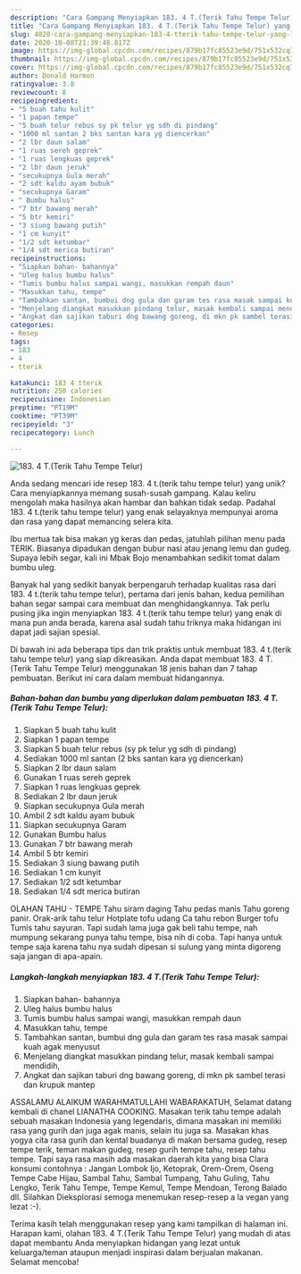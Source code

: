 ```yaml
---
description: "Cara Gampang Menyiapkan 183. 4 T.(Terik Tahu Tempe Telur) yang Lezat Sekali"
title: "Cara Gampang Menyiapkan 183. 4 T.(Terik Tahu Tempe Telur) yang Lezat Sekali"
slug: 4028-cara-gampang-menyiapkan-183-4-tterik-tahu-tempe-telur-yang-lezat-sekali
date: 2020-10-08T21:39:48.817Z
image: https://img-global.cpcdn.com/recipes/879b17fc85523e9d/751x532cq70/183-4-tterik-tahu-tempe-telur-foto-resep-utama.jpg
thumbnail: https://img-global.cpcdn.com/recipes/879b17fc85523e9d/751x532cq70/183-4-tterik-tahu-tempe-telur-foto-resep-utama.jpg
cover: https://img-global.cpcdn.com/recipes/879b17fc85523e9d/751x532cq70/183-4-tterik-tahu-tempe-telur-foto-resep-utama.jpg
author: Donald Harmon
ratingvalue: 3.8
reviewcount: 8
recipeingredient:
- "5 buah tahu kulit"
- "1 papan tempe"
- "5 buah telur rebus sy pk telur yg sdh di pindang"
- "1000 ml santan 2 bks santan kara yg diencerkan"
- "2 lbr daun salam"
- "1 ruas sereh geprek"
- "1 ruas lengkuas geprek"
- "2 lbr daun jeruk"
- "secukupnya Gula merah"
- "2 sdt kaldu ayam bubuk"
- "secukupnya Garam"
- " Bumbu halus"
- "7 btr bawang merah"
- "5 btr kemiri"
- "3 siung bawang putih"
- "1 cm kunyit"
- "1/2 sdt ketumbar"
- "1/4 sdt merica butiran"
recipeinstructions:
- "Siapkan bahan- bahannya"
- "Uleg halus bumbu halus"
- "Tumis bumbu halus sampai wangi, masukkan rempah daun"
- "Masukkan tahu, tempe"
- "Tambahkan santan, bumbui dng gula dan garam tes rasa masak sampai kuah agak menyusut"
- "Menjelang diangkat masukkan pindang telur, masak kembali sampai mendidih,"
- "Angkat dan sajikan taburi dng bawang goreng, di mkn pk sambel terasi dan krupuk mantep"
categories:
- Resep
tags:
- 183
- 4
- tterik

katakunci: 183 4 tterik 
nutrition: 250 calories
recipecuisine: Indonesian
preptime: "PT19M"
cooktime: "PT39M"
recipeyield: "3"
recipecategory: Lunch

---
```



![183. 4 T.(Terik Tahu Tempe Telur)](https://img-global.cpcdn.com/recipes/879b17fc85523e9d/751x532cq70/183-4-tterik-tahu-tempe-telur-foto-resep-utama.jpg)

Anda sedang mencari ide resep 183. 4 t.(terik tahu tempe telur) yang unik? Cara menyiapkannya memang susah-susah gampang. Kalau keliru mengolah maka hasilnya akan hambar dan bahkan tidak sedap. Padahal 183. 4 t.(terik tahu tempe telur) yang enak selayaknya mempunyai aroma dan rasa yang dapat memancing selera kita.

Ibu mertua tak bisa makan yg keras dan pedas, jatuhlah pilihan menu pada TERIK. Biasanya dipadukan dengan bubur nasi atau jenang lemu dan gudeg. Supaya lebih segar, kali ini Mbak Bojo menambahkan sedikit tomat dalam bumbu uleg.

Banyak hal yang sedikit banyak berpengaruh terhadap kualitas rasa dari 183. 4 t.(terik tahu tempe telur), pertama dari jenis bahan, kedua pemilihan bahan segar sampai cara membuat dan menghidangkannya. Tak perlu pusing jika ingin menyiapkan 183. 4 t.(terik tahu tempe telur) yang enak di mana pun anda berada, karena asal sudah tahu triknya maka hidangan ini dapat jadi sajian spesial.


Di bawah ini ada beberapa tips dan trik praktis untuk membuat 183. 4 t.(terik tahu tempe telur) yang siap dikreasikan. Anda dapat membuat 183. 4 T.(Terik Tahu Tempe Telur) menggunakan 18 jenis bahan dan 7 tahap pembuatan. Berikut ini cara dalam membuat hidangannya.

<!--inarticleads1-->

##### Bahan-bahan dan bumbu yang diperlukan dalam pembuatan 183. 4 T.(Terik Tahu Tempe Telur):

1. Siapkan 5 buah tahu kulit
1. Siapkan 1 papan tempe
1. Siapkan 5 buah telur rebus (sy pk telur yg sdh di pindang)
1. Sediakan 1000 ml santan (2 bks santan kara yg diencerkan)
1. Siapkan 2 lbr daun salam
1. Gunakan 1 ruas sereh geprek
1. Siapkan 1 ruas lengkuas geprek
1. Sediakan 2 lbr daun jeruk
1. Siapkan secukupnya Gula merah
1. Ambil 2 sdt kaldu ayam bubuk
1. Siapkan secukupnya Garam
1. Gunakan  Bumbu halus
1. Gunakan 7 btr bawang merah
1. Ambil 5 btr kemiri
1. Sediakan 3 siung bawang putih
1. Sediakan 1 cm kunyit
1. Sediakan 1/2 sdt ketumbar
1. Sediakan 1/4 sdt merica butiran


OLAHAN TAHU - TEMPE Tahu siram daging Tahu pedas manis Tahu goreng panir. Orak-arik tahu telur Hotplate tofu udang Ca tahu rebon Burger tofu Tumis tahu sayuran. Tapi sudah lama juga gak beli tahu tempe, nah mumpung sekarang punya tahu tempe, bisa nih di coba. Tapi hanya untuk tempe saja karena tahu nya sudah dipesan si sulung yang minta digoreng saja jangan di apa-apain. 

<!--inarticleads2-->

##### Langkah-langkah menyiapkan 183. 4 T.(Terik Tahu Tempe Telur):

1. Siapkan bahan- bahannya
1. Uleg halus bumbu halus
1. Tumis bumbu halus sampai wangi, masukkan rempah daun
1. Masukkan tahu, tempe
1. Tambahkan santan, bumbui dng gula dan garam tes rasa masak sampai kuah agak menyusut
1. Menjelang diangkat masukkan pindang telur, masak kembali sampai mendidih,
1. Angkat dan sajikan taburi dng bawang goreng, di mkn pk sambel terasi dan krupuk mantep


ASSALAMU ALAIKUM WARAHMATULLAHI WABARAKATUH, Selamat datang kembali di chanel LIANATHA COOKING. Masakan terik tahu tempe adalah sebuah masakan Indonesia yang legendaris, dimana masakan ini memiliki rasa yang gurih dan juga agak manis, selain itu juga sa. Masakan khas yogya cita rasa gurih dan kental buadanya di makan bersama gudeg, resep tempe terik, teman makan gudeg, resep gurih tempe tahu, resep tahu tempe. Tapi saya rasa masih ada masakan daerah kita yang bisa Clara konsumi contohnya : Jangan Lombok Ijo, Ketoprak, Orem-Orem, Oseng Tempe Cabe Hijau, Sambal Tahu, Sambal Tumpang, Tahu Guling, Tahu Lengko, Terik Tahu Tempe, Tempe Kemul, Tempe Mendoan, Terong Balado dll. Silahkan Dieksplorasi semoga menemukan resep-resep a la vegan yang lezat :-). 

Terima kasih telah menggunakan resep yang kami tampilkan di halaman ini. Harapan kami, olahan 183. 4 T.(Terik Tahu Tempe Telur) yang mudah di atas dapat membantu Anda menyiapkan hidangan yang lezat untuk keluarga/teman ataupun menjadi inspirasi dalam berjualan makanan. Selamat mencoba!
